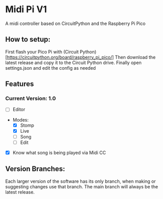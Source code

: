 # Midi Pi V1
A midi controller based on CircuitPython and the Raspberry Pi Pico

## How to setup: 
First flash your Pico Pi with (Circuit Python)[https://circuitpython.org/board/raspberry_pi_pico/]
Then download the latest release and copy it to the Circuit Python drive.
Finally open settings.json and edit the config as needed

## Features
### Current Version: 1.0
- [ ] Editor
- Modes:
  - [x] Stomp
  - [x] Live
  - [ ] Song
  - [ ] Edit
- [x] Know what song is being played via Midi CC

## Version Branches:
Each larger version of the software has its only branch, when making or suggesting changes use that branch.
The main branch will always be the latest release.
